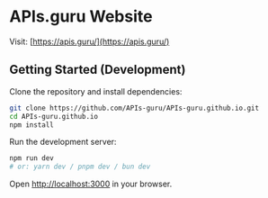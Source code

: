 # APIs.guru Website

Visit: [https://apis.guru/](https://apis.guru/)

## Getting Started (Development)

Clone the repository and install dependencies:

```bash
git clone https://github.com/APIs-guru/APIs-guru.github.io.git
cd APIs-guru.github.io
npm install
```

Run the development server:

```bash
npm run dev
# or: yarn dev / pnpm dev / bun dev
```

Open [http://localhost:3000](http://localhost:3000) in your browser.


